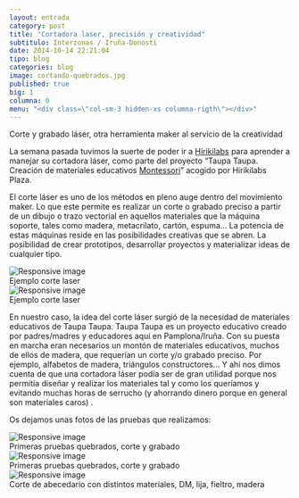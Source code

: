 ```yaml
---
layout: entrada
category: post
title: "Cortadora laser, precisión y creatividad"
subtitulo: Interzonas / Iruña-Donosti
date: 2014-10-14 22:21:04
tipo: blog
categories: blog
image: cortando-quebrados.jpg
published: true
big: 1
columna: 0
menu: "<div class=\"col-sm-3 hidden-xs columna-rigth\"></div>"
---
```



Corte y grabado láser, otra herramienta maker al servicio de la creatividad

<!--mas-->

La semana pasada tuvimos la suerte de poder ir a [Hirikilabs](http://hirikilabs.tabakalera.eu/) para aprender a manejar su cortadora láser, como parte del proyecto “Taupa Taupa. Creación de materiales educativos [Montessori](http://es.wikipedia.org/wiki/M%C3%A9todo_Montessori)” acogido por Hirikilabs Plaza.

El corte láser es uno de los métodos en pleno auge dentro del movimiento maker. Lo que este permite es realizar un corte o grabado preciso a partir de un dibujo o trazo vectorial en aquellos materiales que la máquina soporte, tales como madera, metacrilato, cartón, espuma… La potencia de estas máquinas reside en las posibilidades creativas que se abren. La posibilidad de crear prototipos, desarrollar proyectos y materializar ideas de cualquier tipo.

<div class="img-wrapper">
  <img src="{{site.url}}/images/corta1.jpg" class="img-responsive" alt="Responsive image">
  <div class="img-footer">Ejemplo corte laser</div>
</div>

<div class="img-wrapper">
  <img src="{{site.url}}/images/corta2.jpg" class="img-responsive" alt="Responsive image">
  <div class="img-footer">Ejemplo corte laser</div>
</div>

En nuestro caso, la idea del corte láser surgió de la necesidad de materiales educativos de Taupa Taupa. Taupa Taupa es un proyecto educativo creado por padres/madres y educadores aquí en Pamplona/Iruña. Con su puesta en marcha eran necesarios un montón de materiales educativos, muchos de ellos de madera, que requerían un corte y/o grabado preciso. Por ejemplo, alfabetos de madera, triángulos constructores… Y ahí nos dimos cuenta de que una cortadora láser podía ser de gran utilidad porque nos permitía diseñar y realizar los materiales tal y como los queríamos y evitando muchas horas de serrucho (y ahorrando dinero porque en general son materiales caros) .

Os dejamos unas fotos de las pruebas que realizamos:

<div class="img-wrapper">
  <img src="{{site.url}}/images/cortal3.jpg" class="img-responsive" alt="Responsive image">
  <div class="img-footer">Primeras pruebas quebrados, corte y grabado</div>
</div>
<div class="img-wrapper">
  <img src="{{site.url}}/images/cortal4.jpg" class="img-responsive" alt="Responsive image">
  <div class="img-footer">Primeras pruebas quebrados, corte y grabado</div>
</div>
<div class="img-wrapper">
  <img src="{{site.url}}/images/corta5.jpg" class="img-responsive" alt="Responsive image">
  <div class="img-footer">Corte de abecedario con distintos materiales, DM, lija, fieltro, madera</div>
</div>
